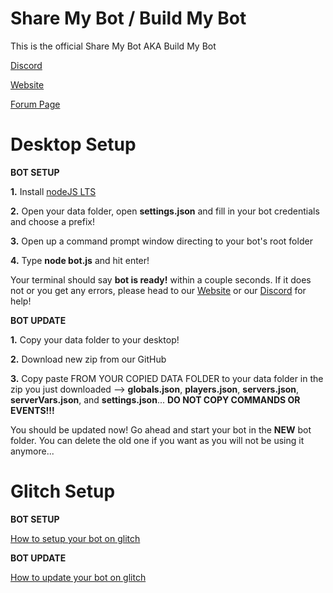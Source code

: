 # Share My Bot / Build My Bot
 This is the official Share My Bot AKA Build My Bot


[Discord](https://discord.gg/vgPEmsv)

[Website](https://www.sharemybot.com/)

[Forum Page](https://forum.sharemybot.com/)



# Desktop Setup

**BOT SETUP**

**1.** Install [nodeJS LTS](https://nodejs.org/en/)

**2.** Open your data folder, open **settings.json** and fill in your bot credentials and choose a prefix!

**3.** Open up a command prompt window directing to your bot's root folder

**4.** Type **node bot.js** and hit enter!

Your terminal should say **bot is ready!** within a couple seconds. If it does not or you get any errors, please head to our [Website](https://buildmybot.flarum.cloud/) or our [Discord](https://discord.gg/vgPEmsv) for help!


**BOT UPDATE**

**1.** Copy your data folder to your desktop!

**2.** Download new zip from our GitHub

**3.** Copy paste FROM YOUR COPIED DATA FOLDER to your data folder in the zip you just downloaded --> **globals.json**, **players.json**, **servers.json**, **serverVars.json**, and **settings.json**... **DO NOT COPY COMMANDS OR EVENTS!!!**

You should be updated now! Go ahead and start your bot in the **NEW** bot folder. You can delete the old one if you want as you will not be using it anymore...


# Glitch Setup

**BOT SETUP**

[How to setup your bot on glitch](https://youtu.be/S2g55vuevKI)

**BOT UPDATE**

[How to update your bot on glitch](https://youtu.be/EnHyuwFUqZw)
